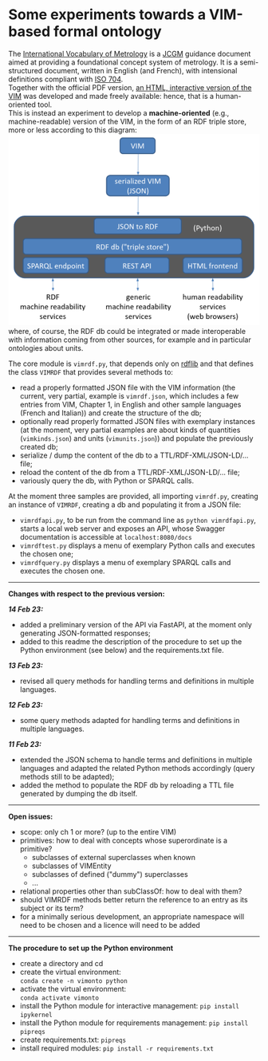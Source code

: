 # Some experiments towards a VIM-based formal ontology

The [International Vocabulary of Metrology](https://www.bipm.org/en/committees/jc/jcgm/publications) is a [JCGM](https://www.bipm.org/en/committees/jc/jcgm) guidance document aimed at providing a foundational concept system of metrology. It is a semi-structured document, written in English (and French), with intensional definitions compliant with [ISO 704](https://www.iso.org/standard/79077.html).  
Together with the official PDF version, [an HTML, interactive version of the VIM](https://jcgm.bipm.org/vim/en) was developed and made freely available: hence, that is a human-oriented tool.  
This is instead an experiment to develop a **machine-oriented** (e.g., machine-readable) version of the VIM, in the form of an RDF triple store, more or less according to this diagram:  
![schema](assets/schema.png)  
where, of course, the RDF db could be integrated or made interoperable with information coming from other sources, for example and in particular ontologies about units.

The core module is `vimrdf.py`, that depends only on [rdflib](https://rdflib.readthedocs.io/en/stable) and that defines the class `VIMRDF` that provides several methods to:
* read a properly formatted JSON file with the VIM information (the current, very partial, example is `vimrdf.json`, which includes a few entries from VIM, Chapter 1, in English and other sample languages (French and Italian)) and create the structure of the db;
* optionally read properly formatted JSON files with exemplary instances (at the moment, very partial examples are about kinds of quantities (`vimkinds.json`) and units (`vimunits.json`)) and populate the previously created db;
* serialize / dump the content of the db to a TTL/RDF-XML/JSON-LD/... file;
* reload the content of the db from a TTL/RDF-XML/JSON-LD/... file;
* variously query the db, with Python or SPARQL calls.

At the moment three samples are provided, all importing `vimrdf.py`, creating an instance of `VIMRDF`, creating a db and populating it from a JSON file:
* `vimrdfapi.py`, to be run from the command line as `python vimrdfapi.py`, starts a local web server and exposes an API, whose Swagger documentation is accessible at `localhost:8080/docs`
* `vimrdftest.py` displays a menu of exemplary Python calls and executes the chosen one;
* `vimrdfquery.py` displays a menu of exemplary SPARQL calls and executes the chosen one.

---
**Changes with respect to the previous version:**

***14 Feb 23:***
* added a preliminary version of the API via FastAPI, at the moment only generating JSON-formatted responses;
* added to this readme the description of the procedure to set up the Python environment (see below) and the requirements.txt file.

***13 Feb 23:***
* revised all query methods for handling terms and definitions in multiple languages.

***12 Feb 23:***
* some query methods adapted for handling terms and definitions in multiple languages.

***11 Feb 23:***
* extended the JSON schema to handle terms and definitions in multiple languages and adapted the related Python methods accordingly (query methods still to be adapted);
* added the method to populate the RDF db by reloading a TTL file generated by dumping the db itself. 

---
**Open issues:**
* scope: only ch 1 or more? (up to the entire VIM)
* primitives: how to deal with concepts whose superordinate is a primitive?
    * subclasses of external superclasses when known 
    * subclasses of VIMEntity
    * subclasses of defined ("dummy") superclasses
    * ...
* relational properties other than subClassOf: how to deal with them?
* should VIMRDF methods better return the reference to an entry as its subject or its term?
* for a minimally serious development, an appropriate namespace will need to be chosen and a licence will need to be added

---
**The procedure to set up the Python environment**
* create a directory and cd
* create the virtual environment:  
   `conda create -n vimonto python`
* activate the virtual environment:  
    `conda activate vimonto`
* install the Python module for interactive management:
    `pip install ipykernel`
* install the Python module for requirements management:
    `pip install pipreqs`
* create requirements.txt:
    `pipreqs`
* install required modules:
    `pip install -r requirements.txt`
